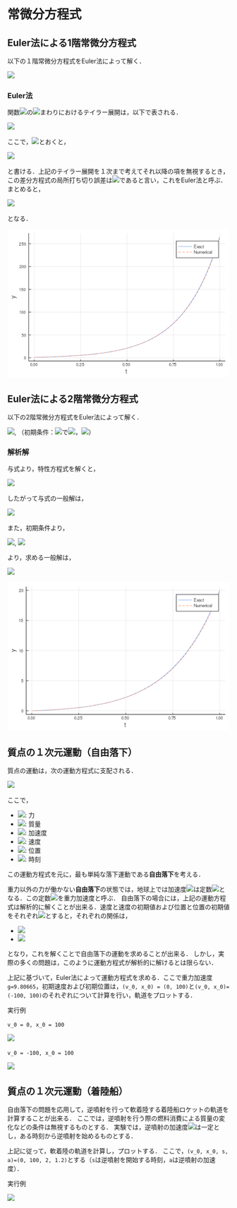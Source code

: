 # 常微分方程式

## Euler法による1階常微分方程式
以下の１階常微分方程式をEuler法によって解く．

<img src="https://latex.codecogs.com/gif.latex?\frac{dy}{dt}&space;=&space;5y&space;&plus;&space;4,\&space;y(0)&space;=&space;y_0">

### Euler法
関数<img src="https://latex.codecogs.com/gif.latex?y(t)">の<img src="https://latex.codecogs.com/gif.latex?t_i">まわりにおけるテイラー展開は，以下で表される．

<img src="https://latex.codecogs.com/gif.latex?y(t_{i&plus;1})&space;=&space;y(t_i)&space;&plus;&space;hy'(t_i)&space;&plus;&space;\frac{h^2}{2}y''(t_i)&space;&plus;\cdots,">

ここで，<img src="https://latex.codecogs.com/gif.latex?f(t_i,&space;y_i)&space;=&space;y'(t_i),&space;y_i&space;=&space;y(t_i),&space;y_{i&plus;1}&space;=&space;y(t_{i&plus;1})">とおくと，

<img src="https://latex.codecogs.com/gif.latex?y_{i&plus;1}&space;=&space;y_i&space;&plus;&space;hf(t_i,&space;y_i)&space;&plus;&space;\frac{h^2}{2}f'(t_i,&space;y_i)&plus;\cdots,">

と書ける．上記のテイラー展開を１次まで考えてそれ以降の項を無視するとき，この差分方程式の局所打ち切り誤差は<img src="https://latex.codecogs.com/gif.latex?O(h^2)">であると言い，これをEuler法と呼ぶ．まとめると，

<img src="https://latex.codecogs.com/gif.latex?y_{i&plus;1}&space;=&space;y_i&space;&plus;&space;hf(t_i,&space;y_i)">

となる．

![](1st_order_euler.png)


## Euler法による2階常微分方程式
以下の2階常微分方程式をEuler法によって解く．

<img src="https://latex.codecogs.com/gif.latex?y''-6y'+9y=0">, （初期条件：<img src="https://latex.codecogs.com/gif.latex?x=0">で<img src="https://latex.codecogs.com/gif.latex?y=0">，<img src="https://latex.codecogs.com/gif.latex?y'=1">）

### 解析解

与式より，特性方程式を解くと，

<img src="https://latex.codecogs.com/gif.latex?\lambda^2-6\lambda+9=0\\(\lambda-3)^2=0\\\lambda=3">

したがって与式の一般解は，

<img src="https://latex.codecogs.com/gif.latex?y=(C_1+C_2x)e^{3x}">

また，初期条件より，

<img src="https://latex.codecogs.com/gif.latex?y(0)=C_1=0">,
<img src="https://latex.codecogs.com/gif.latex?y'(0)=C_2=1">

より，求める一般解は，

<img src="https://latex.codecogs.com/gif.latex?y=xe^{3x}">


![](2nd_order_euler.png)

## 質点の１次元運動（自由落下）
質点の運動は，次の運動方程式に支配される．

<img src="https://latex.codecogs.com/gif.latex?F=m\alpha=m\frac{dv}{dt}=m\frac{d^2x}{dt^2}">

ここで，
* <img src="https://latex.codecogs.com/gif.latex?F">: 力
* <img src="https://latex.codecogs.com/gif.latex?m">: 質量
* <img src="https://latex.codecogs.com/gif.latex?\alpha">: 加速度
* <img src="https://latex.codecogs.com/gif.latex?v">: 速度
* <img src="https://latex.codecogs.com/gif.latex?x">: 位置
* <img src="https://latex.codecogs.com/gif.latex?t">: 時刻

この運動方程式を元に，最も単純な落下運動である**自由落下**を考える．

重力以外の力が働かない**自由落下**の状態では，地球上では加速度<img src="https://latex.codecogs.com/gif.latex?\alpha">は定数<img src="https://latex.codecogs.com/gif.latex?g=9.80665(m/s^2)">となる．この定数<img src="https://latex.codecogs.com/gif.latex?g">を重力加速度と呼ぶ．
自由落下の場合には，上記の運動方程式は解析的に解くことが出来る．速度と速度の初期値および位置と位置の初期値をそれぞれ<img src="https://latex.codecogs.com/gif.latex?v_f,v_0,x_f,x_0">とすると，それぞれの関係は，

* <img src="https://latex.codecogs.com/gif.latex?v_f=v_0+gt">
* <img src="https://latex.codecogs.com/gif.latex?x_f=x_0+v_0t+\frac{1}{2}gt^2">

となり，これを解くことで自由落下の運動を求めることが出来る．
しかし，実際の多くの問題は，このように運動方程式が解析的に解けるとは限らない．

上記に基づいて，Euler法によって運動方程式を求める．ここで重力加速度```g=9.80665```，初期速度および初期位置は，```(v_0, x_0) = (0, 100)```と```(v_0, x_0)=(-100, 100)```のそれぞれについて計算を行い，軌道をプロットする．

実行例

```v_0 = 0, x_0 = 100```

![](freefall_v0=0.png)

```v_0 = -100, x_0 = 100```

![](freefall_v0=-100.png)

## 質点の１次元運動（着陸船）
自由落下の問題を応用して，逆噴射を行って軟着陸する着陸船ロケットの軌道を計算することが出来る．
ここでは，逆噴射を行う際の燃料消費による質量の変化などの条件は無視するものとする．
実験では，逆噴射の加速度<img src="https://latex.codecogs.com/gif.latex?\alpha">は一定とし，ある時刻から逆噴射を始めるものとする．

上記に従って，軟着陸の軌道を計算し，プロットする．
ここで，```(v_0, x_0, s, a)=(0, 100, 2, 1.2)```とする（```s```は逆噴射を開始する時刻，```a```は逆噴射の加速度）．

実行例

![](lander.png)